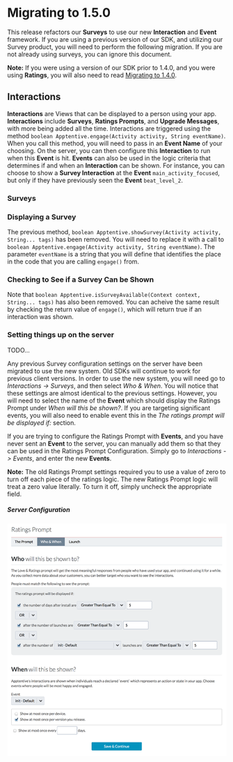 # Migrating to 1.5.0

This release refactors our **Surveys** to use our new **Interaction** and **Event** framework. If you are using a previous
version of our SDK, and utilizing our Survey product, you will need to perform the following migration. If you are not
already using surveys, you can ignore this document.

**Note:** If you were using a version of our SDK prior to 1.4.0, and you were using **Ratings**, you will also need to
read [Migrating to 1.4.0](https://github.com/apptentive/apptentive-android/blob/master/docs/MigratingTo_1.4.0.md).

## Interactions

**Interactions** are Views that can be displayed to a person using your app. **Interactions** include **Surveys**,
**Ratings Prompts**, and **Upgrade Messages**, with more being added all the time. Interactions are triggered using the
method `boolean Apptentive.engage(Activity activity, String eventName)`. When you call this method, you will need to
pass in an **Event Name** of your choosing. On the server, you can then configure this **Interaction** to run when this
**Event** is hit. **Events** can also be used in the logic criteria that determines if and when an **Interaction** can
be shown. For instance, you can choose to show a **Survey Interaction** at the **Event** `main_activity_focused`, but
only if they have previously seen the **Event** `beat_level_2`.

### Surveys

### Displaying a Survey

The previous method, `boolean Apptentive.showSurvey(Activity activity, String... tags)` has been removed. You will need
to replace it with a call to `boolean Apptentive.engage(Activity activity, String eventName)`. The parameter `eventName`
is a string that you will define that identifies the place in the code that you are calling `engage()` from.

### Checking to See if a Survey Can be Shown

Note that `boolean Apptentive.isSurveyAvailable(Context context, String... tags)` has also been removed. You can acheive
the same result by checking the return value of `engage()`, which will return true if an interaction was shown.

### Setting things up on the server


TODO...


Any previous Survey configuration settings on the server have been migrated to use the new system. Old SDKs will
continue to work for previous client versions. In order to use the new system, you will need go to *Interactions -> Surveys*,
and then select *Who &amp; When*. You will notice that these settings are almost identical to the previous settings.
However, you will need to select the name of the **Event** which should display the Ratings Prompt under *When will this
be shown?*. If you are targeting significant events, you will also need to enable event this in the *The ratings prompt
will be displayed if:* section.

If you are trying to configure the Ratings Prompt with **Events**, and you have never sent an **Event** to the server,
you can manually add them so that they can be used in the Ratings Prompt Configuration. Simply go to *Interactions ->
Events*, and enter the new **Events**.

**Note:** The old Ratings Prompt settings required you to use a value of zero to turn off each piece of the ratings
logic. The new Ratings Prompt logic will treat a zero value literally. To turn it off, simply uncheck the appropriate
field.

##### Server Configuration

![Using Custom Events](https://raw.githubusercontent.com/apptentive/apptentive-android/master/etc/screenshots/ratings_prompt_interaction_config.png)
